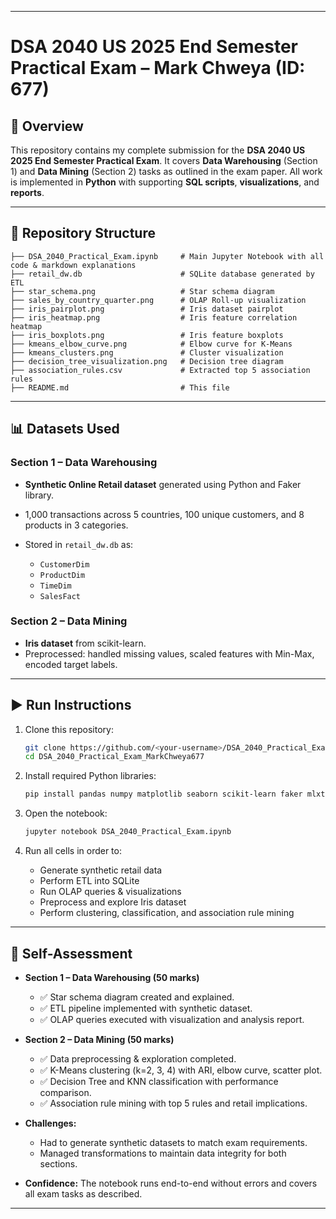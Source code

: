 
---

# DSA 2040 US 2025 End Semester Practical Exam – Mark Chweya (ID: 677)

## 📌 Overview

This repository contains my complete submission for the **DSA 2040 US 2025 End Semester Practical Exam**.
It covers **Data Warehousing** (Section 1) and **Data Mining** (Section 2) tasks as outlined in the exam paper.
All work is implemented in **Python** with supporting **SQL scripts**, **visualizations**, and **reports**.

---

## 📂 Repository Structure

```
├── DSA_2040_Practical_Exam.ipynb     # Main Jupyter Notebook with all code & markdown explanations
├── retail_dw.db                      # SQLite database generated by ETL
├── star_schema.png                   # Star schema diagram
├── sales_by_country_quarter.png      # OLAP Roll-up visualization
├── iris_pairplot.png                 # Iris dataset pairplot
├── iris_heatmap.png                  # Iris feature correlation heatmap
├── iris_boxplots.png                 # Iris feature boxplots
├── kmeans_elbow_curve.png            # Elbow curve for K-Means
├── kmeans_clusters.png               # Cluster visualization
├── decision_tree_visualization.png   # Decision tree diagram
├── association_rules.csv             # Extracted top 5 association rules
├── README.md                         # This file
```

---

## 📊 Datasets Used

### **Section 1 – Data Warehousing**

* **Synthetic Online Retail dataset** generated using Python and Faker library.
* 1,000 transactions across 5 countries, 100 unique customers, and 8 products in 3 categories.
* Stored in `retail_dw.db` as:

  * `CustomerDim`
  * `ProductDim`
  * `TimeDim`
  * `SalesFact`

### **Section 2 – Data Mining**

* **Iris dataset** from scikit-learn.
* Preprocessed: handled missing values, scaled features with Min-Max, encoded target labels.

---

## ▶️ Run Instructions

1. Clone this repository:

   ```bash
   git clone https://github.com/<your-username>/DSA_2040_Practical_Exam_MarkChweya677.git
   cd DSA_2040_Practical_Exam_MarkChweya677
   ```
2. Install required Python libraries:

   ```bash
   pip install pandas numpy matplotlib seaborn scikit-learn faker mlxtend
   ```
3. Open the notebook:

   ```bash
   jupyter notebook DSA_2040_Practical_Exam.ipynb
   ```
4. Run all cells in order to:

   * Generate synthetic retail data
   * Perform ETL into SQLite
   * Run OLAP queries & visualizations
   * Preprocess and explore Iris dataset
   * Perform clustering, classification, and association rule mining

---

## 📝 Self-Assessment

* **Section 1 – Data Warehousing (50 marks)**

  * ✅ Star schema diagram created and explained.
  * ✅ ETL pipeline implemented with synthetic dataset.
  * ✅ OLAP queries executed with visualization and analysis report.
* **Section 2 – Data Mining (50 marks)**

  * ✅ Data preprocessing & exploration completed.
  * ✅ K-Means clustering (k=2, 3, 4) with ARI, elbow curve, scatter plot.
  * ✅ Decision Tree and KNN classification with performance comparison.
  * ✅ Association rule mining with top 5 rules and retail implications.
* **Challenges:**

  * Had to generate synthetic datasets to match exam requirements.
  * Managed transformations to maintain data integrity for both sections.
* **Confidence:** The notebook runs end-to-end without errors and covers all exam tasks as described.

---


